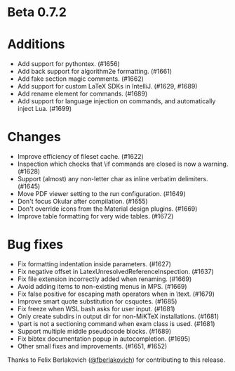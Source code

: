# Beta 0.7.2

# Additions
* Add support for pythontex. (#1656)
* Add back support for algorithm2e formatting. (#1661)
* Add fake section magic comments. (#1662)
* Add support for custom LaTeX SDKs in IntelliJ. (#1629, #1689)
* Add rename element for commands. (#1689)
* Add support for language injection on commands, and automatically inject Lua. (#1699)

# Changes
* Improve efficiency of fileset cache. (#1622)
* Inspection which checks that \if commands are closed is now a warning. (#1628)
* Support (almost) any non-letter char as inline verbatim delimiters. (#1645)
* Move PDF viewer setting to the run configuration. (#1649)
* Don't focus Okular after compilation. (#1655)
* Don't override icons from the Material design plugins. (#1669)
* Improve table formatting for very wide tables. (#1672)

# Bug fixes
* Fix formatting indentation inside parameters. (#1627)
* Fix negative offset in LatexUnresolvedReferenceInspection. (#1637)
* Fix file extension incorrectly added when renaming. (#1669)
* Avoid adding items to non-existing menus in MPS. (#1669)
* Fix false positive for escaping math operators when in \text. (#1679)
* Improve smart quote substitution for csquotes. (#1685)
* Fix freeze when WSL bash asks for user input. (#1681)
* Only create subdirs in output dir for non-MiKTeX installations. (#1681)
* \part is not a sectioning command when exam class is used. (#1681)
* Support multiple middle pseudocode blocks. (#1689)
* Fix bibtex documentation popup in autocompletion. (#1695)
* Other small fixes and improvements. (#1651, #1652)

Thanks to Felix Berlakovich ([@fberlakovich](https://github.com/fberlakovich)) for contributing to this release.
